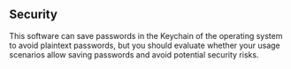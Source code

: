 ## Security

This software can save passwords in the Keychain of the operating system to avoid plaintext passwords, but you should evaluate whether your usage scenarios allow saving passwords and avoid potential security risks.
